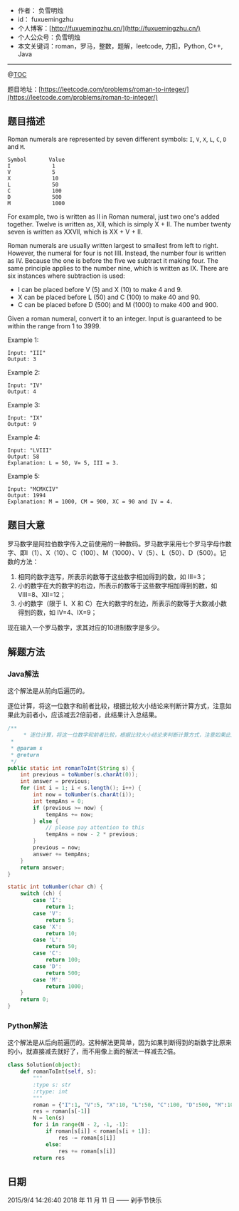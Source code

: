 - 作者：    负雪明烛
- id：      fuxuemingzhu
- 个人博客：[http://fuxuemingzhu.cn/](http://fuxuemingzhu.cn/)
- 个人公众号：负雪明烛
- 本文关键词：roman，罗马，整数，题解，leetcode, 力扣，Python, C++, Java

---
@[TOC](目录)

题目地址：[https://leetcode.com/problems/roman-to-integer/](https://leetcode.com/problems/roman-to-integer/)


## 题目描述


Roman numerals are represented by seven different symbols: ``I``, ``V``, ``X``, ``L``, ``C``, ``D`` and ``M``.

	Symbol       Value
	I             1
	V             5
	X             10
	L             50
	C             100
	D             500
	M             1000

For example, two is written as II in Roman numeral, just two one's added together. Twelve is written as, XII, which is simply X + II. The number twenty seven is written as XXVII, which is XX + V + II.

Roman numerals are usually written largest to smallest from left to right. However, the numeral for four is not IIII. Instead, the number four is written as IV. Because the one is before the five we subtract it making four. The same principle applies to the number nine, which is written as IX. There are six instances where subtraction is used:

- I can be placed before V (5) and X (10) to make 4 and 9. 
- X can be placed before L (50) and C (100) to make 40 and 90. 
- C can be placed before D (500) and M (1000) to make 400 and 900.

Given a roman numeral, convert it to an integer. Input is guaranteed to be within the range from 1 to 3999.

Example 1:

	Input: "III"
	Output: 3

Example 2:

	Input: "IV"
	Output: 4

Example 3:

	Input: "IX"
	Output: 9

Example 4:

	Input: "LVIII"
	Output: 58
	Explanation: L = 50, V= 5, III = 3.

Example 5:

	Input: "MCMXCIV"
	Output: 1994
	Explanation: M = 1000, CM = 900, XC = 90 and IV = 4.

## 题目大意

罗马数字是阿拉伯数字传入之前使用的一种数码。罗马数字采用七个罗马字母作数字、即Ⅰ（1）、X（10）、C（100）、M（1000）、V（5）、L（50）、D（500）。记数的方法：

1. 相同的数字连写，所表示的数等于这些数字相加得到的数，如 Ⅲ=3；
1. 小的数字在大的数字的右边，所表示的数等于这些数字相加得到的数，如 Ⅷ=8、Ⅻ=12；
1. 小的数字（限于 Ⅰ、X 和 C）在大的数字的左边，所表示的数等于大数减小数得到的数，如 Ⅳ=4、Ⅸ=9； 

现在输入一个罗马数字，求其对应的10进制数字是多少。

## 解题方法

### Java解法

这个解法是从前向后遍历的。

逐位计算，将这一位数字和前者比较，根据比较大小结论来判断计算方式，注意如果此为前者小，应该减去2倍前者，此结果计入总结果。

```java
/**
	 * 逐位计算，将这一位数字和前者比较，根据比较大小结论来判断计算方式，注意如果此为前者小，应该减去2倍前者，此结果计入总结果
 *
 * @param s
 * @return
 */
public static int romanToInt(String s) {
	int previous = toNumber(s.charAt(0));
	int answer = previous;
	for (int i = 1; i < s.length(); i++) {
		int now = toNumber(s.charAt(i));
		int tempAns = 0;
		if (previous >= now) {
			tempAns += now;
		} else {
			// please pay attention to this
			tempAns = now - 2 * previous;
		}
		previous = now;
		answer += tempAns;
	}
	return answer;
}

static int toNumber(char ch) {
	switch (ch) {
		case 'I':
			return 1;
		case 'V':
			return 5;
		case 'X':
			return 10;
		case 'L':
			return 50;
		case 'C':
			return 100;
		case 'D':
			return 500;
		case 'M':
			return 1000;
	}
	return 0;
}
```

### Python解法

这个解法是从后向前遍历的。这种解法更简单，因为如果判断得到的新数字比原来的小，就直接减去就好了，而不用像上面的解法一样减去2倍。

```python
class Solution(object):
    def romanToInt(self, s):
        """
        :type s: str
        :rtype: int
        """
        roman = {"I":1, "V":5, "X":10, "L":50, "C":100, "D":500, "M":1000}
        res = roman[s[-1]]
        N = len(s)
        for i in range(N - 2, -1, -1):
            if roman[s[i]] < roman[s[i + 1]]:
                res -= roman[s[i]]
            else:
                res += roman[s[i]]
        return res
```

## 日期

2015/9/4 14:26:40 
2018 年 11 月 11 日 —— 剁手节快乐
